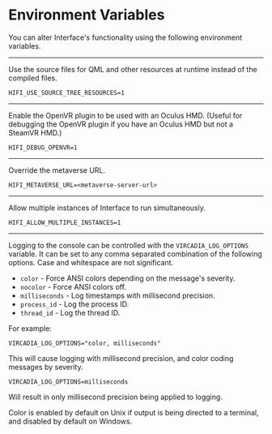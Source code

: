 # Environment Variables

You can alter Interface's functionality using the following environment variables.

---

Use the source files for QML and other resources at runtime instead of the compiled files.

    HIFI_USE_SOURCE_TREE_RESOURCES=1

---

Enable the OpenVR plugin to be used with an Oculus HMD. (Useful for debugging the OpenVR plugin if you have an Oculus HMD but not a SteamVR HMD.)

    HIFI_DEBUG_OPENVR=1

---

Override the metaverse URL.

    HIFI_METAVERSE_URL=<metaverse-server-url>

---

Allow multiple instances of Interface to run simultaneously.

    HIFI_ALLOW_MULTIPLE_INSTANCES=1

---

Logging to the console can be controlled with the `VIRCADIA_LOG_OPTIONS` variable. It can be set to any comma separated combination of the following options. Case and whitespace are not significant.

* `color` - Force ANSI colors depending on the message's severity.
* `nocolor` - Force ANSI colors off.
* `milliseconds` - Log timestamps with millisecond precision.
* `process_id` - Log the process ID.
* `thread_id` - Log the thread ID.

For example:

    VIRCADIA_LOG_OPTIONS="color, milliseconds"

This will cause logging with millisecond precision, and color coding messages by severity.

    VIRCADIA_LOG_OPTIONS=milliseconds

Will result in only millisecond precision being applied to logging.

Color is enabled by default on Unix if output is being directed to a terminal, and disabled by default on Windows.
